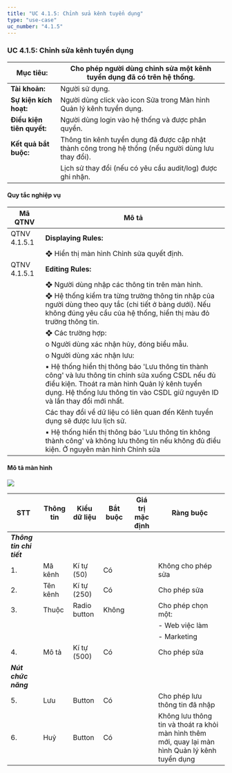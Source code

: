 ```yaml
---
title: "UC 4.1.5: Chỉnh sửa kênh tuyển dụng"
type: "use-case"
uc_number: "4.1.5"
---
```


### UC 4.1.5: Chỉnh sửa kênh tuyển dụng

| **Mục tiêu:** | Cho phép người dùng chỉnh sửa một kênh tuyển dụng đã có trên hệ thống. |
| --- | --- |
| **Tài khoản:** | Người sử dụng. |
| **Sự kiện kích hoạt:** | Người dùng click vào icon Sửa trong Màn hình Quản lý kênh tuyển dụng. |
| **Điều kiện tiên quyết:** | Người dùng login vào hệ thống và được phân quyền. |
| **Kết quả bắt buộc:** | Thông tin kênh tuyển dụng đã được cập nhật thành công trong hệ thống (nếu người dùng lưu thay đổi). |
|  | Lịch sử thay đổi (nếu có yêu cầu audit/log) được ghi nhận. |

####  Quy tắc nghiệp vụ

| **Mã QTNV** | **Mô tả** |
| --- | --- |
| QTNV 4.1.5.1 | **Displaying Rules:** |
|  | ❖ Hiển thị màn hình Chỉnh sửa quyết định. |
| QTNV 4.1.5.1 | **Editing Rules:** |
|  | ❖ Người dùng nhập các thông tin trên màn hình. |
|  | ❖ Hệ thống kiểm tra từng trường thông tin nhập của người dùng theo quy tắc (chi tiết ở bảng dưới). Nếu không đúng yêu cầu của hệ thống, hiển thị màu đỏ trường thông tin. |
|  | ❖ Các trường hợp: |
|  | o Người dùng xác nhận hủy, đóng biểu mẫu. |
|  | o Người dùng xác nhận lưu: |
|  | ▪ Hệ thống hiển thị thông báo 'Lưu thông tin thành công' và lưu thông tin chỉnh sửa xuống CSDL nếu đủ điều kiện. Thoát ra màn hình Quản lý kênh tuyển dụng. Hệ thống lưu thông tin vào CSDL giữ nguyên ID và lần thay đổi mới nhất. |
|  | Các thay đổi về dữ liệu có liên quan đến Kênh tuyển dụng sẽ được lưu lịch sử. |
|  | ▪ Hệ thống hiển thị thông báo 'Lưu thông tin không thành công' và không lưu thông tin nếu không đủ điều kiện. Ở nguyên màn hình Chỉnh sửa |

#### Mô tả màn hình

![](media/image57.png)

| **STT** | **Thông tin** | **Kiểu dữ liệu** | **Bắt buộc** | **Giá trị mặc định** | **Ràng buộc** |
| --- | --- | --- | --- | --- | --- |
| ***Thông tin chi tiết*** |  |  |  |  |  |
| 1. | Mã kênh | Kí tự (50) | Có |  | Không cho phép sửa |
| 2. | Tên kênh | Kí tự (250) | Có |  | Cho phép sửa |
| 3. | Thuộc | Radio button | Không |  | Cho phép chọn một: |
|  |  |  |  |  | \- Web việc làm |
|  |  |  |  |  | \- Marketing |
| 4. | Mô tả | Kí tự (500) | Có |  | Cho phép sửa |
| ***Nút chức năng*** |  |  |  |  |  |
| 5. | Lưu | Button | Có |  | Cho phép lưu thông tin đã nhập |
| 6. | Huỷ | Button | Có |  | Không lưu thông tin và thoát ra khỏi màn hình thêm mới, quay lại màn hình Quản lý kênh tuyển dụng |
